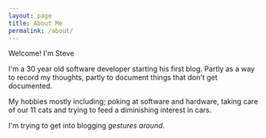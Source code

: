 ```yaml
---
layout: page
title: About Me
permalink: /about/
---
```


Welcome! I'm Steve

I'm a 30 year old software developer starting his first blog. Partly as a 
way to record my thoughts, partly to document things that don't get documented.

My hobbies mostly including; poking at software and hardware, taking care of our 11 cats
and trying to feed a diminishing interest in cars.

I'm trying to get into blogging *gestures around*.

